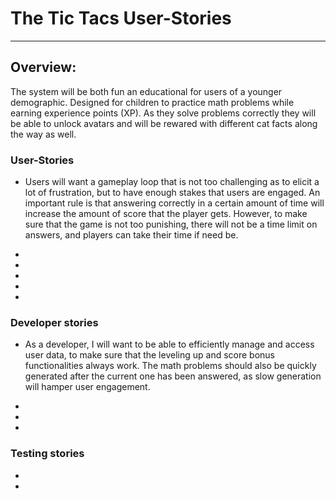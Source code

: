 # The Tic Tacs User-Stories
---
## Overview:
The system will be both fun an educational for users of a younger demographic. Designed for children to practice math problems while earning experience points (XP). As they solve problems correctly they will be able to unlock avatars and will be rewared with different cat facts along the way as well.

### User-Stories

- Users will want a gameplay loop that is not too challenging as to elicit a lot of frustration, but to have enough stakes that users are engaged. An important rule is that answering correctly in a certain amount of time will increase the amount of score that the player gets. However, to make sure that the game is not too punishing, there will not be a time limit on answers, and players can take their time if need be. 

- 

- 

- 

- 

- 
### Developer stories

- As a developer, I will want to be able to efficiently manage and access user data, to make sure that the leveling up and score bonus functionalities always work. The math problems should also be quickly generated after the current one has been answered, as slow generation will hamper user engagement. 

- 
- 

- 
### Testing stories

- 
- 

